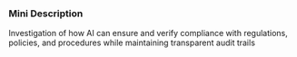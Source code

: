 ### Mini Description

Investigation of how AI can ensure and verify compliance with regulations, policies, and procedures while maintaining transparent audit trails
